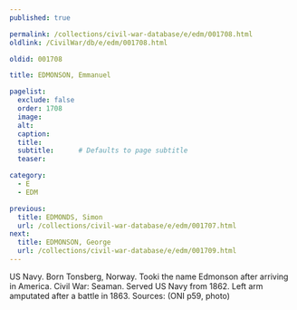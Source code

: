 ```yaml
---
published: true

permalink: /collections/civil-war-database/e/edm/001708.html
oldlink: /CivilWar/db/e/edm/001708.html

oldid: 001708

title: EDMONSON, Emmanuel

pagelist:
  exclude: false
  order: 1708
  image: 
  alt:
  caption:
  title:
  subtitle:      # Defaults to page subtitle
  teaser:

category: 
  - E 
  - EDM

previous:
  title: EDMONDS, Simon
  url: /collections/civil-war-database/e/edm/001707.html  
next:
  title: EDMONSON, George
  url: /collections/civil-war-database/e/edm/001709.html   
---
```

US Navy. Born Tonsberg, Norway. Tooki the name Edmonson after arriving in America. Civil War: Seaman. Served US Navy from 1862. Left arm amputated after a battle in 1863. Sources: (ONI p59, photo)
